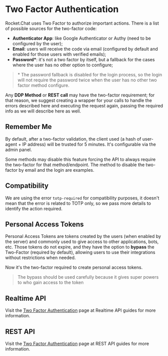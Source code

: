 # Two Factor Authentication

Rocket.Chat uses Two Factor to authorize important actions. There is a list of possible sources for the two-factor code:

* **Authenticator App**: like Google Authenticator or Authy (need to be configured by the user);
* **Email**: users will receive the code via email (configured by default and enabled for those users with verified emails);
* **Password\***: it's not a two factor by itself, but a fallback for the cases where the user has no other option to configure;

> \* The password fallback is disabled for the login process, so the login will not require the password twice when the user has no other two factor method configure.

Any **DDP Method** or **REST call** may have the two-factor requirement; for that reason, we suggest creating a wrapper for your calls to handle the errors described here and executing the request again, passing the required info as we will describe here as well.

## Remember Me

By default, after a two-factor validation, the client used (a hash of user-agent + IP address) will be trusted for 5 minutes. It's configurable via the admin panel.

Some methods may disable this feature forcing the API to always require the two-factor for that method/endpoint. The method to disable the two-factor by email and the login are examples.

## Compatibility

We are using the error `totp-required` for compatibility purposes, it doesn't mean that the error is related to TOTP only, so we pass more details to identify the action required.

## Personal Access Tokens

Personal Access Tokens are tokens created by the users (when enabled by the server) and commonly used to give access to other applications, bots, etc. Those tokens do not expire, and they have the option to **bypass** the Two-Factor (required by default), allowing users to use their integrations without restrictions when needed.

Now it's the two-factor required to create personal access tokens.

> The bypass should be used carefully because it gives super powers to who gain access to the token

## Realtime API

Visit the [Two Factor Authentication](../reference/api/realtime-api/2fa.md) page at Realtime API guides for more information.

## REST API

Visit the [Two Factor Authentication](../reference/api/rest-api/endpoints/2fa.md) page at REST API guides for more information.
